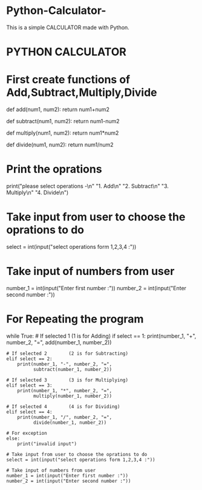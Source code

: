 # Python-Calculator-
This is a simple CALCULATOR made with Python.
# PYTHON CALCULATOR

# First create functions of Add,Subtract,Multiply,Divide
def add(num1, num2):
    return num1+num2


def subtract(num1, num2):
    return num1-num2


def multiply(num1, num2):
    return num1*num2


def divide(num1, num2):
    return num1/num2

# Print the oprations 
print("please select operations -\n"
      "1. Add\n"
      "2. Subtract\n"
      "3. Multiply\n"
      "4. Divide\n")

# Take input from user to choose the oprations to do
select = int(input("select operations form 1,2,3,4 :"))

# Take input of numbers from user 
number_1 = int(input("Enter first number :"))
number_2 = int(input("Enter second number :"))

# For Repeating the program
while True:
    # If selected 1        (1 is for Adding)
    if select == 1:
        print(number_1, "+", number_2, "=",
              add(number_1, number_2))

    # If selected 2        (2 is for Subtracting)
    elif select == 2:
        print(number_1, "-", number_2, "=",
              subtract(number_1, number_2))

    # If selected 3        (3 is for Multiplying)
    elif select == 3:
        print(number_1, "*", number_2, "=",
              multiply(number_1, number_2))

    # If selected 4        (4 is for Dividing)
    elif select == 4:
        print(number_1, "/", number_2, "=",
              divide(number_1, number_2))

    # For exception 
    else:
        print("invalid input")

    # Take input from user to choose the oprations to do
    select = int(input("select operations form 1,2,3,4 :"))

    # Take input of numbers from user 
    number_1 = int(input("Enter first number :"))
    number_2 = int(input("Enter second number :"))
